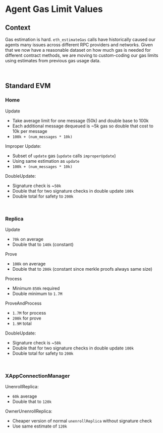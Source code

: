 # Agent Gas Limit Values

## Context

Gas estimation is hard. `eth_estimateGas` calls have historically caused our agents many issues across different RPC providers and networks. Given that we now have a reasonable dataset on how much gas is needed for different contract methods, we are moving to custom-coding our gas limits using estimates from previous gas usage data.

<br>

## Standard EVM

### Home

Update

- Take average limit for one message (50k) and double base to 100k
- Each additional message dequeued is ~5k gas so double that cost to 10k per message
- `100k + (num_messages * 10k)`

Improper Update:

- Subset of `update` gas (`update` calls `improperUpdate`)
- Using same estimation as `update`
- `100k + (num_messages * 10k)`

DoubleUpdate:

- Signature check is ~`50k`
- Double that for two signature checks in double update `100k`
- Double total for safety to `200k`

<br>

### Replica

Update

- `70k` on average
- Double that to `140k` (constant)

Prove

- `100k` on average
- Double that to `200k` (constant since merkle proofs always same size)

Process

- Minimum `850k` required
- Double minimum to `1.7M`

ProveAndProcess

- `1.7M` for process
- `200k` for prove
- `1.9M` total

DoubleUpdate:

- Signature check is ~`50k`
- Double that for two signature checks in double update `100k`
- Double total for safety to `200k`

<br>

### XAppConnectionManager

UnenrollReplica:

- `60k` average
- Double that to `120k`

OwnerUnenrollReplica:

- Cheaper version of normal `unenrollReplica` without signature check
- Use same estimate of `120k`
